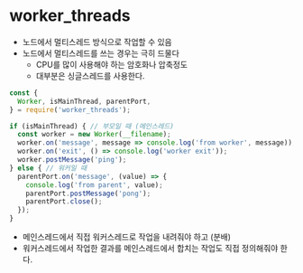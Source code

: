 # worker_threads
- 노드에서 멀티스레드 방식으로 작업할 수 있음
- 노드에서 멀티스레드를 쓰는 경우는 극히 드물다
  - CPU를 많이 사용해야 하는 암호화나 압축정도
  - 대부분은 싱글스레드를 사용한다.

```javascript
const {
  Worker, isMainThread, parentPort,
} = require('worker_threads');

if (isMainThread) { // 부모일 때 (메인스레드)
  const worker = new Worker(__filename);
  worker.on('message', message => console.log('from worker', message));
  worker.on('exit', () => console.log('worker exit'));
  worker.postMessage('ping');
} else { // 워커일 때
  parentPort.on('message', (value) => {
    console.log('from parent', value);
    parentPort.postMessage('pong');
    parentPort.close();
  });
}
```
- 메인스레드에서 직접 워커스레드로 작업을 내려줘야 하고 (분배)
- 워커스레드에서 작업한 결과를 메인스레드에서 합치는 작업도 직접 정의해줘야 한다.
